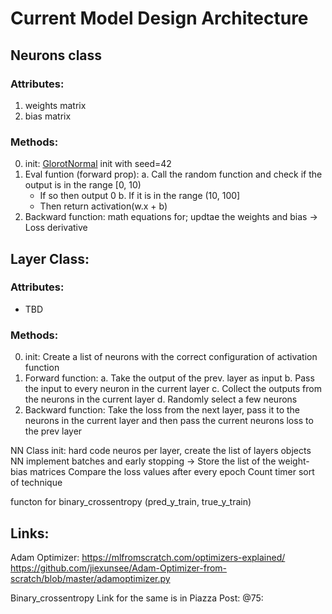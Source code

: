 # Current Model Design Architecture

## Neurons class
### Attributes:
1. weights matrix
2. bias matrix
### Methods:
0. init: [GlorotNormal](http://proceedings.mlr.press/v9/glorot10a/glorot10a.pdf) init with seed=42
1. Eval funtion (forward prop): 
  a. Call the random function and check if the output is in the range [0, 10)
    - If so then output 0
  b. If it is in the range (10, 100]
    - Then return activation(w.x + b)
2. Backward function: math equations for; updtae the weights and bias -> Loss derivative

## Layer Class:
### Attributes:
- TBD
### Methods:
0. init: Create a list of neurons with the correct configuration of activation function
1. Forward function:
  a. Take the output of the prev. layer as input
  b. Pass the input to every neuron in the current layer
  c. Collect the outputs from the neurons in the current layer
  d. Randomly select a few neurons
2. Backward function: Take the loss from the next layer, pass it to the neurons in the current layer and then pass the current neurons loss to the prev layer

NN Class
init: hard code neuros per layer, create the list of layers objects
NN implement batches and 
early stopping -> Store the list of the weight-bias matrices
Compare the loss values after every epoch
Count timer sort of technique

functon for binary_crossentropy (pred_y_train, true_y_train)

Links:
-------
Adam Optimizer:
https://mlfromscratch.com/optimizers-explained/
https://github.com/jiexunsee/Adam-Optimizer-from-scratch/blob/master/adamoptimizer.py


Binary_crossentropy
Link for the same is in Piazza Post: @75:
